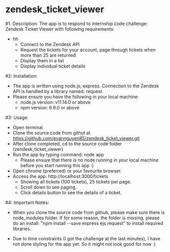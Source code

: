 # zendesk_ticket_viewer
#1. Description: The app is to respond to internship code challenge: Zendesk Ticket Viewer with following requirements:
- hh
  + Connect to the Zendesk API
  + Request the tickets for your account, page through tickets when more than 25 are returned
  + Display them in a list
  + Display individual ticket details

#2: Installation:
- The app is written using node.js, express. Connection to the Zendesk API is handled by a library named: request.
- Please ensure you have the following in your local machine:
  + node.js version: v11.14.0 or above
  + npm version: 6.9.0 or above

#3: Usage:
- Open terminal
- Clone the source code from githut at https://github.com/evannguyen85/zendesk_ticket_viewer.git
- After clone completed, cd to the source code folder (zendesk_ticket_viewer)
- Run the app by typing command: node app
    + Please ensure that there is no node running in your local machine before you start running this app :)
- Open chrome (preferred) or your favourite browser.
- Access the app: http://localhost:3000/tickets
    + Showing all tickets (100 tickets), 25 tickets per page.
    + Scroll down to see paging.
    + Click details button to see the details of a ticket.

#4: Important Notes:
- When you clone the source code from github, please make sure there is node_modules folder. If for some reason, the folder is missing, please do an install: "npm install --save express ejs request" to install required libraries.

- Due to time constraints (I got the challenge at the last minutes), I have not done styling for the app yet. So it might not look good for now :)